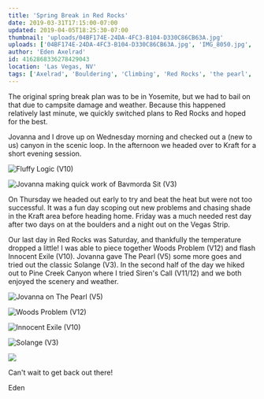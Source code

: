```yaml
---
title: 'Spring Break in Red Rocks'
date: 2019-03-31T17:15:00-07:00
updated: 2019-04-05T18:25:30-07:00
thumbnail: 'uploads/04BF174E-24DA-4FC3-B104-D330C86CB63A.jpg'
uploads: ['04BF174E-24DA-4FC3-B104-D330C86CB63A.jpg', 'IMG_8050.jpg', 'IMG_8076.jpg', 'IMG_4192.jpg', 'IMG_4195.jpg', 'IMG_8083.jpg', 'IMG_8099.jpg']
author: 'Eden Axelrad'
id: 4162868336278429043
location: 'Las Vegas, NV'
tags: ['Axelrad', 'Bouldering', 'Climbing', 'Red Rocks', 'the pearl', 'woods problem']
---
```


The original spring break plan was to be in Yosemite, but we had to bail on that due to campsite damage and weather. Because this happened relatively last minute, we quickly switched plans to Red Rocks and hoped for the best.

Jovanna and I drove up on Wednesday morning and checked out a (new to us) canyon in the scenic loop. In the afternoon we headed over to Kraft for a short evening session.

![Fluffy Logic (V10)](uploads/04BF174E-24DA-4FC3-B104-D330C86CB63A.jpg)

![Jovanna making quick work of Bavmorda Sit (V3)](uploads/IMG_8050.jpg)

On Thursday we headed out early to try and beat the heat but were not too successful. It was a fun day scoping out new problems and chasing shade in the Kraft area before heading home. Friday was a much needed rest day after two days on at the boulders and a night out on the Vegas Strip.

Our last day in Red Rocks was Saturday, and thankfully the temperature dropped a little! I was able to piece together Woods Problem (V12) and flash Innocent Exile (V10). Jovanna gave The Pearl (V5) some more goes and tried out the classic Solange (V3). In the second half of the day we hiked out to Pine Creek Canyon where I tried Siren's Call (V11/12) and we both enjoyed the scenery and weather.

![Jovanna on The Pearl (V5)](uploads/IMG_8076.jpg)

![Woods Problem (V12)](uploads/IMG_4192.jpg)

![Innocent Exile (V10)](uploads/IMG_4195.jpg)

![Solange (V3)](uploads/IMG_8083.jpg)

![](uploads/IMG_8099.jpg)

Can't wait to get back out there!

Eden
